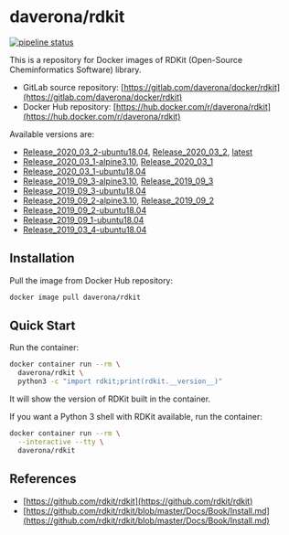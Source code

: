 # daverona/rdkit

[![pipeline status](https://gitlab.com/daverona/docker/rdkit/badges/master/pipeline.svg)](https://gitlab.com/daverona/docker/rdkit/commits/master)

This is a repository for Docker images of RDKit (Open-Source Cheminformatics Software) library.

* GitLab source repository: [https://gitlab.com/daverona/docker/rdkit](https://gitlab.com/daverona/docker/rdkit)
* Docker Hub repository: [https://hub.docker.com/r/daverona/rdkit](https://hub.docker.com/r/daverona/rdkit)

Available versions are:

* [Release\_2020\_03\_2-ubuntu18.04](https://gitlab.com/daverona/docker/rdkit/-/blob/Release_2020_03_2-ubuntu18.04/Dockerfile), [Release\_2020\_03\_2](https://gitlab.com/daverona/docker/rdkit/-/blob/Release_2020_03_2/Dockerfile), [latest](https://gitlab.com/daverona/docker/rdkit/-/blob/latest/Dockerfile)
* [Release\_2020\_03\_1-alpine3.10](https://gitlab.com/daverona/docker/rdkit/-/blob/Release_2020_03_1-alpine3.10/Dockerfile), [Release\_2020\_03\_1](https://gitlab.com/daverona/docker/rdkit/-/blob/Release_2020_03_1/Dockerfile)
* [Release\_2020\_03\_1-ubuntu18.04](https://gitlab.com/daverona/docker/rdkit/-/blob/Release_2020_03_1-ubuntu18.04/Dockerfile)
* [Release\_2019\_09\_3-alpine3.10](https://gitlab.com/daverona/docker/rdkit/-/blob/Release_2019_09_3-alpine3.10/Dockerfile), [Release\_2019\_09\_3](https://gitlab.com/daverona/docker/rdkit/-/blob/Release_2019_09_3/Dockerfile)
* [Release\_2019\_09\_3-ubuntu18.04](https://gitlab.com/daverona/docker/rdkit/-/blob/Release_2019_09_3-ubuntu18.04/Dockerfile)
* [Release\_2019\_09\_2-alpine3.10](https://gitlab.com/daverona/docker/rdkit/-/blob/Release_2019_09_2-alpine3.10/Dockerfile), [Release\_2019\_09\_2](https://gitlab.com/daverona/docker/rdkit/-/blob/Release_2019_09_2/Dockerfile)
* [Release\_2019\_09\_2-ubuntu18.04](https://gitlab.com/daverona/docker/rdkit/-/blob/Release_2019_09_2-ubuntu18.04/Dockerfile)
* [Release\_2019\_09\_1-ubuntu18.04](https://gitlab.com/daverona/docker/rdkit/-/blob/Release_2019_09_1-ubuntu18.04/Dockerfile)
* [Release\_2019\_03\_4-ubuntu18.04](https://gitlab.com/daverona/docker/rdkit/-/blob/Release_2019_03_4-ubuntu18.04/Dockerfile)

## Installation

Pull the image from Docker Hub repository:

```bash
docker image pull daverona/rdkit
```

## Quick Start

Run the container:

```bash
docker container run --rm \
  daverona/rdkit \
  python3 -c "import rdkit;print(rdkit.__version__)"
```

It will show the version of RDKit built in the container.

If you want a Python 3 shell with RDKit available, run the container:

```bash
docker container run --rm \
  --interactive --tty \
  daverona/rdkit
```

## References

* [https://github.com/rdkit/rdkit](https://github.com/rdkit/rdkit)
* [https://github.com/rdkit/rdkit/blob/master/Docs/Book/Install.md](https://github.com/rdkit/rdkit/blob/master/Docs/Book/Install.md)
